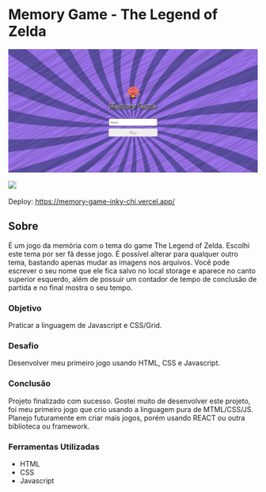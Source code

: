 # Memory Game - The Legend of Zelda

![](./assets/img/tela%201.png)

![](./assets/img/tela2g.gif)

Deploy: https://memory-game-inky-chi.vercel.app/

## Sobre

É um jogo da memória com o tema do game The Legend of Zelda. Escolhi este tema por ser fã desse jogo. É possível alterar para qualquer outro tema, bastando apenas mudar as imagens nos arquivos. Você pode escrever o seu nome que ele fica salvo no local storage e aparece no canto superior esquerdo, além de possuir um contador de tempo de conclusão de partida e no final mostra o seu tempo.
### Objetivo

Praticar a linguagem de Javascript e CSS/Grid.

### Desafio

Desenvolver meu primeiro jogo usando HTML, CSS e Javascript.

### Conclusão

Projeto finalizado com sucesso. Gostei muito de desenvolver este projeto, foi meu primeiro jogo que crio usando a linguagem pura de MTML/CSS/JS. Planejo futuramente em criar mais jogos, porém usando REACT ou outra biblioteca ou framework.

### Ferramentas Utilizadas

- HTML
- CSS
- Javascript
